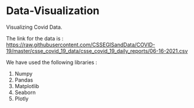 # Data-Visualization
Visualizing Covid Data.

The link for the data is : https://raw.githubusercontent.com/CSSEGISandData/COVID-19/master/csse_covid_19_data/csse_covid_19_daily_reports/06-16-2021.csv

We have used the following libraries :

1. Numpy
2. Pandas
3. Matplotlib
4. Seaborn
5. Plotly